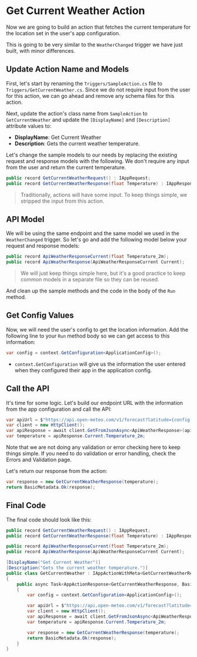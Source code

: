 # Get Current Weather Action

Now we are going to build an action that fetches the current temperature for the location set in the user's app configuration.

This is going to be very similar to the `WeatherChanged` trigger we have just built, with minor differences.

## Update Action Name and Models

First, let's start by renaming the `Triggers/SampleAction.cs` file to `Triggers/GetCurrentWeather.cs`. Since we do not require input from the user for this action, we can go ahead and remove any schema files for this action.

Next, update the action's class name from `SampleAction` to `GetCurrentWeather` and update the `[DisplayName]` and `[Description]` attribute values to:
- **DisplayName**: Get Current Weather
- **Description**: Gets the current weather temperature.

Let's change the sample models to our needs by replacing the existing request and response models with the following. We don't require any input from the user and return the current temperature.

```csharp
public record GetCurrentWeatherRequest() : IAppRequest;
public record GetCurrentWeatherResponse(float Temperature) : IAppResponse;
```

> Traditionally, actions will have some input. To keep things simple, we stripped the input from this action.

## API Model

We will be using the same endpoint and the same model we used in the `WeatherChanged` trigger. So let's go and add the following model below your request and response models:

```csharp
public record ApiWeatherResponseCurrent(float Temperature_2m);
public record ApiWeatherResponse(ApiWeatherResponseCurrent Current);
```

> We will just keep things simple here, but it's a good practice to keep common models in a separate file so they can be reused.

And clean up the sample methods and the code in the body of the `Run` method.

## Get Config Values

Now, we will need the user's config to get the location information. Add the following line to your `Run` method body so we can get access to this information:

```csharp
var config = context.GetConfiguration<ApplicationConfig>();
```

- `context.GetConfiguration` will give us the information the user entered when they configured their app in the application config.

## Call the API

It's time for some logic. Let's build our endpoint URL with the information from the app configuration and call the API:

```csharp
var apiUrl = $"https://api.open-meteo.com/v1/forecast?latitude={config.Latitude}&longitude={config.Longitude}&current=temperature_2m&forecast_days=1&temperature_unit=fahrenheit";
var client = new HttpClient();
var apiResponse = await client.GetFromJsonAsync<ApiWeatherResponse>(apiUrl);
var temperature = apiResponse.Current.Temperature_2m;
```

Note that we are not doing any validation or error checking here to keep things simple. If you need to do validation or error handling, check the Errors and Validation page.

Let's return our response from the action:

```csharp
var response = new GetCurrentWeatherResponse(temperature);
return BasicMetadata.Ok(response);
```

## Final Code

The final code should look like this:

```csharp
public record GetCurrentWeatherRequest() : IAppRequest;
public record GetCurrentWeatherResponse(float Temperature) : IAppResponse;

public record ApiWeatherResponseCurrent(float Temperature_2m);
public record ApiWeatherResponse(ApiWeatherResponseCurrent Current);

[DisplayName("Get Current Weather")]
[Description("Gets the current weather temperature.")]
public class GetCurrentWeather : IAppActionWithMeta<GetCurrentWeatherRequest, GetCurrentWeatherResponse, BasicMetadata>
{
    public async Task<AppActionResponse<GetCurrentWeatherResponse, BasicMetadata>> Run(ActionExecutionContext context)
    {
        var config = context.GetConfiguration<ApplicationConfig>();

        var apiUrl = $"https://api.open-meteo.com/v1/forecast?latitude={config.Latitude}&longitude={config.Longitude}&current=temperature_2m&forecast_days=1&temperature_unit=fahrenheit";
        var client = new HttpClient();
        var apiResponse = await client.GetFromJsonAsync<ApiWeatherResponse>(apiUrl);
        var temperature = apiResponse.Current.Temperature_2m;

        var response = new GetCurrentWeatherResponse(temperature);
        return BasicMetadata.Ok(response);
    }
}
```